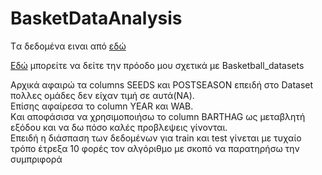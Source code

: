 # BasketDataAnalysis
Tα δεδομένα ειναι από [εδώ](https://www.kaggle.com/andrewsundberg/college-basketball-dataset)

[Eδώ](https://github.com/ManosMorf97/BasketDataAnalysis/blob/master/Untitled1.ipynb) μπορείτε να δείτε την πρόοδο μου σχετικά με Basketball_datasets

Αρχικά αφαιρώ τα columns SEEDS και POSTSEASON επειδή στο Dataset πολλες ομάδες δεν είχαν τιμή σε αυτά(ΝΑ).<br>
Επίσης αφαίρεσα το column ΥΕΑR και WAB.<br>
Kαι αποφάσισα να χρησιμοποιήσω το column BARTHAG ως μεταβλητή εξόδου και να δω πόσο καλές προβλεψεις γίνονται.<br>
Επειδή η διάσπαση των δεδομένων για train και test γίνεται με τυχαίο τρόπο έτρεξα 10 φορές τον αλγόριθμο με σκοπό να παρατηρήσω την συμπριφορά<br>


